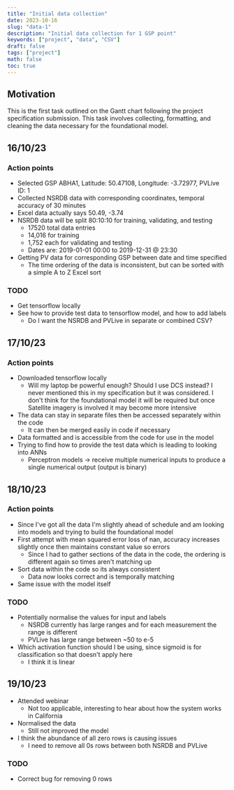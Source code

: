 ```yaml
---
title: "Initial data collection"
date: 2023-10-16
slug: "data-1"
description: "Initial data collection for 1 GSP point"
keywords: ["project", "data", "CSV"]
draft: false
tags: ["project"]
math: false
toc: true
---
```


## Motivation

This is the first task outlined on the Gantt chart following the project specification submission. This task involves collecting, formatting, and cleaning the data necessary for the foundational model.

## 16/10/23

### Action points

* Selected GSP ABHA1, Latitude: 50.47108, Longitude: -3.72977, PVLive ID: 1
* Collected NSRDB data with corresponding coordinates, temporal accuracy of 30 minutes
* Excel data actually says 50.49, -3.74
* NSRDB data will be split 80:10:10 for training, validating, and testing
  * 17520 total data entries
  * 14,016 for training
  * 1,752 each for validating and testing
  * Dates are: 2019-01-01 00:00 to 2019-12-31 @ 23:30 
* Getting PV data for corresponding GSP between date and time specified
  * The time ordering of the data is inconsistent, but can be sorted with a simple A to Z Excel sort

### TODO

* Get tensorflow locally
* See how to provide test data to tensorflow model, and how to add labels
  * Do I want the NSRDB and PVLive in separate or combined CSV?

## 17/10/23

### Action points

* Downloaded tensorflow locally
  * Will my laptop be powerful enough? Should I use DCS instead? I never mentioned this in my specification but it was considered. I don't think for the foundational model it will be required but once Satellite imagery is involved it may become more intensive
* The data can stay in separate files then be accessed separately within the code
  * It can then be merged easily in code if necessary
* Data formatted and is accessible from the code for use in the model
* Trying to find how to provide the test data which is leading to looking into ANNs
  * Perceptron models -> receive multiple numerical inputs to produce a single numerical output (output is binary)

## 18/10/23

### Action points

* Since I've got all the data I'm slightly ahead of schedule and am looking into models and trying to build the foundational model
* First attempt with mean squared error loss of nan, accuracy increases slightly once then maintains constant value so errors
  * Since I had to gather sections of the data in the code, the ordering is different again so times aren't matching up
* Sort data within the code so its always consistent
  * Data now looks correct and is temporally matching
* Same issue with the model itself

### TODO

* Potentially normalise the values for input and labels
  * NSRDB currently has large ranges and for each measurement the range is different
  * PVLive has large range between ~50 to e-5
* Which activation function should I be using, since sigmoid is for classification so that doesn't apply here
  * I think it is linear

## 19/10/23

* Attended webinar
  * Not too applicable, interesting to hear about how the system works in California
* Normalised the data
  * Still not improved the model
* I think the abundance of all zero rows is causing issues
  * I need to remove all 0s rows between both NSRDB and PVLive

### TODO

* Correct bug for removing 0 rows